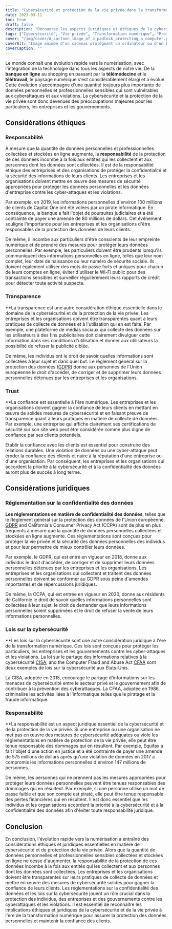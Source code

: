 ```yaml
---
title: "Cybersécurité et protection de la vie privée dans la transformation numérique : Considérations juridiques et éthiques"
date: 2023-03-11
toc: true
draft: false
description: "Découvrez les aspects juridiques et éthiques de la cybersécurité et de la protection de la vie privée dans le cadre de la transformation numérique."
tags: ["Cybersécurité", "Vie privée", "Transformation numérique", "Protection des données", "Protection des données", "L'éthique", "Responsabilité", "Transparence", "Confiance", "Violation de données", "Collecte des données", "Sécurité des données", "Règlement sur les données", "Règlement sur la protection des données", "Lois sur la cybersécurité", "Responsabilité", "Lois sur la protection des données", "Règlement sur la protection des données", "Sécurité en ligne", "Sécurité de l'information"]
cover: "/img/cover/A_cartoon_image_of_a_padlock_protecting_a_computer.png"
coverAlt: "Image animée d'un cadenas protégeant un ordinateur ou d'un bouclier portant l'icône d'un cadenas, symbolisant l'importance de la cybersécurité et de la protection de la vie privée à l'ère numérique."
coverCaption: ""
---
```


Le monde connaît une évolution rapide vers la numérisation, avec l'intégration de la technologie dans tous les aspects de notre vie. De la **banque en ligne** au shopping en passant par la **télémédecine** et le **télétravail**, le paysage numérique s'est considérablement élargi et a évolué. Cette évolution s'accompagne d'une quantité toujours plus importante de données personnelles et professionnelles sensibles qui sont vulnérables aux cyberattaques et aux violations. La cybersécurité et la protection de la vie privée sont donc devenues des préoccupations majeures pour les particuliers, les entreprises et les gouvernements.

## Considérations éthiques

### Responsabilité

À mesure que la quantité de données personnelles et professionnelles collectées et stockées en ligne augmente, la **responsabilité** de la protection de ces données incombe à la fois aux entités qui les collectent et aux personnes dont les données sont collectées. Il est de la responsabilité éthique des entreprises et des organisations de protéger la confidentialité et la sécurité des informations de leurs clients. Les entreprises et les organisations doivent mettre en œuvre des mesures de sécurité appropriées pour protéger les données personnelles et les données d'entreprise contre les cyber-attaques et les violations.

Par exemple, en 2019, les informations personnelles d'environ 100 millions de clients de Capital One ont été volées par un pirate informatique. En conséquence, la banque a fait l'objet de poursuites judiciaires et a été contrainte de payer une amende de 80 millions de dollars. Cet événement souligne l'importance pour les entreprises et les organisations d'être responsables de la protection des données de leurs clients.

De même, il incombe aux particuliers d'être conscients de leur empreinte numérique et de prendre des mesures pour protéger leurs données personnelles. Par exemple, les particuliers doivent être prudents lorsqu'ils communiquent des informations personnelles en ligne, telles que leur nom complet, leur date de naissance ou leur numéro de sécurité sociale. Ils doivent également utiliser des mots de passe forts et uniques pour chacun de leurs comptes en ligne, éviter d'utiliser le Wi-Fi public pour des transactions sensibles et surveiller régulièrement leurs rapports de crédit pour détecter toute activité suspecte.

### Transparence

**La transparence est une autre considération éthique essentielle dans le domaine de la cybersécurité et de la protection de la vie privée. Les entreprises et les organisations doivent être transparentes quant à leurs pratiques de collecte de données et à l'utilisation qui en est faite. Par exemple, une plateforme de médias sociaux qui collecte des données sur les utilisateurs à des fins publicitaires doit clairement divulguer cette information dans ses conditions d'utilisation et donner aux utilisateurs la possibilité de refuser la publicité ciblée.

De même, les individus ont le droit de savoir quelles informations sont collectées à leur sujet et dans quel but. Le règlement général sur la protection des données ([GDPR](https://ec.europa.eu/info/law/law-topic/data-protection_en)) donne aux personnes de l'Union européenne le droit d'accéder, de corriger et de supprimer leurs données personnelles détenues par les entreprises et les organisations.

### Trust

**La confiance est essentielle à l'ère numérique. Les entreprises et les organisations doivent gagner la confiance de leurs clients en mettant en œuvre de solides mesures de cybersécurité et en faisant preuve de transparence quant à leurs pratiques en matière de collecte de données. Par exemple, une entreprise qui affiche clairement ses certifications de sécurité sur son site web peut être considérée comme plus digne de confiance par ses clients potentiels.

Établir la confiance avec les clients est essentiel pour construire des relations durables. Une violation de données ou une cyber-attaque peut éroder la confiance des clients et nuire à la réputation d'une entreprise ou d'une organisation. Par conséquent, les entreprises et les organisations qui accordent la priorité à la cybersécurité et à la confidentialité des données auront plus de succès à long terme.

## Considérations juridiques

### Réglementation sur la confidentialité des données

**Les réglementations en matière de confidentialité des données**, telles que le Règlement général sur la protection des données de l'Union européenne. [GDPR](https://ec.europa.eu/info/law/law-topic/data-protection_en) and California's Consumer Privacy Act (CCPA) sont de plus en plus fréquents à mesure que la quantité de données personnelles collectées et stockées en ligne augmente. Ces réglementations sont conçues pour protéger la vie privée et la sécurité des données personnelles des individus et pour leur permettre de mieux contrôler leurs données.

Par exemple, le GDPR, qui est entré en vigueur en 2018, donne aux individus le droit d'accéder, de corriger et de supprimer leurs données personnelles détenues par les entreprises et les organisations. Les entreprises et les organisations qui collectent et traitent des données personnelles doivent se conformer au GDPR sous peine d'amendes importantes et de répercussions juridiques.

De même, la CCPA, qui est entrée en vigueur en 2020, donne aux résidents de Californie le droit de savoir quelles informations personnelles sont collectées à leur sujet, le droit de demander que leurs informations personnelles soient supprimées et le droit de refuser la vente de leurs informations personnelles.

### Lois sur la cybersécurité

**Les lois sur la cybersécurité sont une autre considération juridique à l'ère de la transformation numérique. Ces lois sont conçues pour protéger les particuliers, les entreprises et les gouvernements contre les cyber-attaques et les violations. La loi sur le partage des informations relatives à la cybersécurité [CISA](https://www.dhs.gov/cybersecurity-information-sharing-act), and the Computer Fraud and Abuse Act [CFAA](https://www.justice.gov/criminal-ccips/computer-fraud-and-abuse-act) sont deux exemples de lois sur la cybersécurité aux États-Unis.

La CISA, adoptée en 2015, encourage le partage d'informations sur les menaces de cybersécurité entre le secteur privé et le gouvernement afin de contribuer à la prévention des cyberattaques. La CFAA, adoptée en 1986, criminalise les activités liées à l'informatique telles que le piratage et la fraude informatique.

### Responsabilité

**La responsabilité est un aspect juridique essentiel de la cybersécurité et de la protection de la vie privée. Si une entreprise ou une organisation ne met pas en œuvre des mesures de cybersécurité adéquates ou viole les réglementations en matière de protection de la vie privée, elle peut être tenue responsable des dommages qui en résultent. Par exemple, Equifax a fait l'objet d'une action en justice et a été contrainte de payer une amende de 575 millions de dollars après qu'une violation de données en 2017 a compromis les informations personnelles d'environ 147 millions de personnes.

De même, les personnes qui ne prennent pas les mesures appropriées pour protéger leurs données personnelles peuvent être tenues responsables des dommages qui en résultent. Par exemple, si une personne utilise un mot de passe faible et que son compte est piraté, elle peut être tenue responsable des pertes financières qui en résultent. Il est donc essentiel que les individus et les organisations accordent la priorité à la cybersécurité et à la confidentialité des données afin d'éviter toute responsabilité juridique.


## Conclusion

En conclusion, l'évolution rapide vers la numérisation a entraîné des considérations éthiques et juridiques essentielles en matière de cybersécurité et de protection de la vie privée. Alors que la quantité de données personnelles et professionnelles sensibles collectées et stockées en ligne ne cesse d'augmenter, la responsabilité de la protection de ces données incombe à la fois aux entités qui les collectent et aux personnes dont les données sont collectées. Les entreprises et les organisations doivent être transparentes sur leurs pratiques de collecte de données et mettre en œuvre des mesures de cybersécurité solides pour gagner la confiance de leurs clients. Les réglementations sur la confidentialité des données et les lois sur la cybersécurité jouent un rôle crucial dans la protection des individus, des entreprises et des gouvernements contre les cyberattaques et les violations. Il est essentiel de reconnaître les implications éthiques et juridiques de la cybersécurité et de la vie privée à l'ère de la transformation numérique pour assurer la protection des données personnelles et maintenir la confiance des clients.
